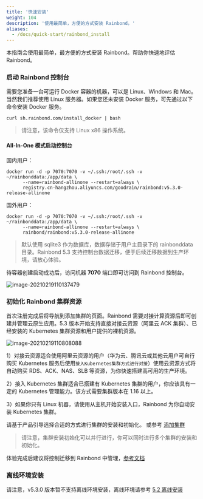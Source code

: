 ```yaml
---
title: '快速安装'
weight: 104
description: '使用最简单，方便的方式安装 Rainbond。'
aliases:
  - /docs/quick-start/rainbond_install
---
```


本指南会使用最简单，最方便的方式安装 Rainbond。帮助你快速地评估 Rainbond。

### 启动 Rainbond 控制台

需要您准备一台可运行 Docker 容器的机器，可以是 Linux、Windows 和 Mac。当然我们推荐使用 Linux 服务器。如果您还未安装 Docker 服务，可先通过以下命令安装 Docker 服务。

```
curl sh.rainbond.com/install_docker | bash
```

> 请注意，该命令仅支持 Linux x86 操作系统。

#### All-In-One 模式启动控制台

国内用户：

```
docker run -d -p 7070:7070 -v ~/.ssh:/root/.ssh -v ~/rainbonddata:/app/data \
      --name=rainbond-allinone --restart=always \
      registry.cn-hangzhou.aliyuncs.com/goodrain/rainbond:v5.3.0-release-allinone
```

国外用户：

```
docker run -d -p 7070:7070 -v ~/.ssh:/root/.ssh -v ~/rainbonddata:/app/data \
      --name=rainbond-allinone --restart=always \
      rainbond/rainbond:v5.3.0-release-allinone
```

> 默认使用 sqlite3 作为数据库，数据存储于用户主目录下的 rainbonddata 目录。Rainbond 5.3 支持控制台数据迁移，便于后续迁移数据到生产环境，请放心体验。

待容器创建启动成功后，访问机器 <b>7070</b> 端口即可访问到 Rainbond 控制台。

![image-20210219110137479](https://static.goodrain.com/images/5.3/regist.png)

### 初始化 Rainbond 集群资源

首次注册完成后将导航到添加集群的页面。Rainbond 需要对接计算资源后即可创建并管理云原生应用。5.3 版本开始支持直接对接云资源（阿里云 ACK 集群）、已经安装的 Kubernetes 集群资源和用户提供的裸机资源。

![image-20210219110808088](https://static.goodrain.com/images/5.3/add-cluster.png)

1）对接云资源适合使用阿里云资源的用户（华为云、腾讯云或其他云用户可自行购买 Kubernetes 服务后使用`接入Kubernetes集群方式进行对接`）使用云资源方式将自动购买 RDS、ACK、NAS、SLB 等资源，为你快速搭建高可用的生产环境。

2）接入 Kubernetes 集群适合已搭建有 Kubernetes 集群的用户，你应该具有一定的 Kubernetes 管理能力。该方式需要集群版本在 1.16 以上。

3）如果你只有 Linux 机器，请使用从主机开始安装入口，Rainbond 为你自动安装 Kubernetes 集群。

请基于产品引导选择合适的方式进行集群的安装和初始化。 或参考 [添加集群](/docs/user-operations/cluster-manage/add-cluster/)

> 请注意，集群安装初始化可以并行进行，你可以同时进行多个集群的安装和初始化。

体验完成后建议将控制迁移到 Rainbond 中管理，[参考文档](/docs/user-operations/ha-deploy/console-recover/)

### 离线环境安装

请注意，v5.3.0 版本暂不支持离线环境安装，离线环境请参考 [5.2 离线安装](https://v5.2-doc.rainbond.com/docs/install/install-from-linux/offline-install/)
